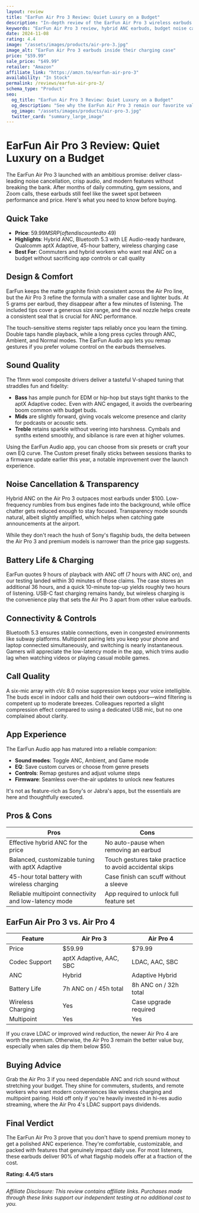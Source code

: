 ```yaml
---
layout: review
title: "EarFun Air Pro 3 Review: Quiet Luxury on a Budget"
description: "In-depth review of the EarFun Air Pro 3 wireless earbuds with hybrid ANC, Qualcomm aptX support, and 45-hour battery life."
keywords: "EarFun Air Pro 3 review, hybrid ANC earbuds, budget noise cancelling earbuds, aptX earbuds"
date: 2024-11-08
rating: 4.4
image: "/assets/images/products/air-pro-3.jpg"
image_alt: "EarFun Air Pro 3 earbuds inside their charging case"
price: "$59.99"
sale_price: "$49.99"
retailer: "Amazon"
affiliate_link: "https://amzn.to/earfun-air-pro-3"
availability: "In Stock"
permalink: /reviews/earfun-air-pro-3/
schema_type: "Product"
seo:
  og_title: "EarFun Air Pro 3 Review: Quiet Luxury on a Budget"
  og_description: "See why the EarFun Air Pro 3 remain our favorite value ANC earbuds with smart controls, multi-device pairing, and plush tuning."
  og_image: "/assets/images/products/air-pro-3.jpg"
  twitter_card: "summary_large_image"
---
```


# EarFun Air Pro 3 Review: Quiet Luxury on a Budget

The EarFun Air Pro 3 launched with an ambitious promise: deliver class-leading noise cancellation, crisp audio, and modern features without breaking the bank. After months of daily commuting, gym sessions, and Zoom calls, these earbuds still feel like the sweet spot between performance and price. Here's what you need to know before buying.

## Quick Take

- **Price**: $59.99 MSRP (often discounted to ~$49)
- **Highlights**: Hybrid ANC, Bluetooth 5.3 with LE Audio-ready hardware, Qualcomm aptX Adaptive, 45-hour battery, wireless charging case
- **Best For**: Commuters and hybrid workers who want real ANC on a budget without sacrificing app controls or call quality

## Design & Comfort

EarFun keeps the matte graphite finish consistent across the Air Pro line, but the Air Pro 3 refine the formula with a smaller case and lighter buds. At 5 grams per earbud, they disappear after a few minutes of listening. The included tips cover a generous size range, and the oval nozzle helps create a consistent seal that is crucial for ANC performance.

The touch-sensitive stems register taps reliably once you learn the timing. Double taps handle playback, while a long press cycles through ANC, Ambient, and Normal modes. The EarFun Audio app lets you remap gestures if you prefer volume control on the earbuds themselves.

## Sound Quality

The 11mm wool composite drivers deliver a tasteful V-shaped tuning that straddles fun and fidelity:

- **Bass** has ample punch for EDM or hip-hop but stays tight thanks to the aptX Adaptive codec. Even with ANC engaged, it avoids the overbearing boom common with budget buds.
- **Mids** are slightly forward, giving vocals welcome presence and clarity for podcasts or acoustic sets.
- **Treble** retains sparkle without veering into harshness. Cymbals and synths extend smoothly, and sibilance is rare even at higher volumes.

Using the EarFun Audio app, you can choose from six presets or craft your own EQ curve. The Custom preset finally sticks between sessions thanks to a firmware update earlier this year, a notable improvement over the launch experience.

## Noise Cancellation & Transparency

Hybrid ANC on the Air Pro 3 outpaces most earbuds under $100. Low-frequency rumbles from bus engines fade into the background, while office chatter gets reduced enough to stay focused. Transparency mode sounds natural, albeit slightly amplified, which helps when catching gate announcements at the airport.

While they don't reach the hush of Sony's flagship buds, the delta between the Air Pro 3 and premium models is narrower than the price gap suggests.

## Battery Life & Charging

EarFun quotes 9 hours of playback with ANC off (7 hours with ANC on), and our testing landed within 30 minutes of those claims. The case stores an additional 36 hours, and a quick 10-minute top-up yields roughly two hours of listening. USB-C fast charging remains handy, but wireless charging is the convenience play that sets the Air Pro 3 apart from other value earbuds.

## Connectivity & Controls

Bluetooth 5.3 ensures stable connections, even in congested environments like subway platforms. Multipoint pairing lets you keep your phone and laptop connected simultaneously, and switching is nearly instantaneous. Gamers will appreciate the low-latency mode in the app, which trims audio lag when watching videos or playing casual mobile games.

## Call Quality

A six-mic array with cVc 8.0 noise suppression keeps your voice intelligible. The buds excel in indoor calls and hold their own outdoors—wind filtering is competent up to moderate breezes. Colleagues reported a slight compression effect compared to using a dedicated USB mic, but no one complained about clarity.

## App Experience

The EarFun Audio app has matured into a reliable companion:

- **Sound modes**: Toggle ANC, Ambient, and Game mode
- **EQ**: Save custom curves or choose from genre presets
- **Controls**: Remap gestures and adjust volume steps
- **Firmware**: Seamless over-the-air updates to unlock new features

It's not as feature-rich as Sony's or Jabra's apps, but the essentials are here and thoughtfully executed.

## Pros & Cons

| Pros | Cons |
| --- | --- |
| Effective hybrid ANC for the price | No auto-pause when removing an earbud |
| Balanced, customizable tuning with aptX Adaptive | Touch gestures take practice to avoid accidental skips |
| 45-hour total battery with wireless charging | Case finish can scuff without a sleeve |
| Reliable multipoint connectivity and low-latency mode | App required to unlock full feature set |

## EarFun Air Pro 3 vs. Air Pro 4

| Feature | Air Pro 3 | Air Pro 4 |
| --- | --- | --- |
| Price | $59.99 | $79.99 |
| Codec Support | aptX Adaptive, AAC, SBC | LDAC, AAC, SBC |
| ANC | Hybrid | Adaptive Hybrid |
| Battery Life | 7h ANC on / 45h total | 8h ANC on / 32h total |
| Wireless Charging | Yes | Case upgrade required |
| Multipoint | Yes | Yes |

If you crave LDAC or improved wind reduction, the newer Air Pro 4 are worth the premium. Otherwise, the Air Pro 3 remain the better value buy, especially when sales dip them below $50.

## Buying Advice

Grab the Air Pro 3 if you need dependable ANC and rich sound without stretching your budget. They shine for commuters, students, and remote workers who want modern conveniences like wireless charging and multipoint pairing. Hold off only if you're heavily invested in hi-res audio streaming, where the Air Pro 4's LDAC support pays dividends.

## Final Verdict

The EarFun Air Pro 3 prove that you don't have to spend premium money to get a polished ANC experience. They're comfortable, customizable, and packed with features that genuinely impact daily use. For most listeners, these earbuds deliver 90% of what flagship models offer at a fraction of the cost.

**Rating: 4.4/5 stars**

---

*Affiliate Disclosure: This review contains affiliate links. Purchases made through these links support our independent testing at no additional cost to you.*
